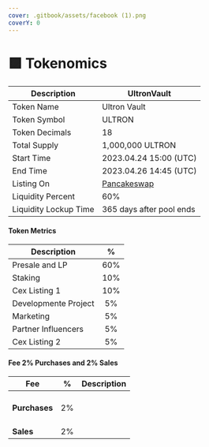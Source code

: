 ```yaml
---
cover: .gitbook/assets/facebook (1).png
coverY: 0
---
```


# 🟪 Tokenomics

| Description           | UltronVault                                 |
| --------------------- | ------------------------------------------- |
| Token Name            | Ultron Vault                                |
| Token Symbol          | ULTRON                                      |
| Token Decimals        | 18                                          |
| Total Supply          | 1,000,000 ULTRON                            |
| Start Time            | 2023.04.24 15:00 (UTC)                      |
| End Time              | 2023.04.26 14:45 (UTC)                      |
| Listing On            | [Pancakeswap](https://pancakeswap.finance/) |
| Liquidity Percent     | 60%                                         |
| Liquidity Lockup Time | 365 days after pool ends                    |

#### Token Metrics

| Description          |  %  |
| -------------------- | :-: |
| Presale and LP       | 60% |
| Staking              | 10% |
| Cex Listing 1        | 10% |
| Developmente Project |  5% |
| Marketing            |  5% |
| Partner Influencers  |  5% |
| Cex Listing 2        |  5% |

#### Fee 2% Purchases and 2% Sales

| Fee                |  %  | Description |
| ------------------ | :-: | ----------- |
| <h4>Purchases</h4> |  2% |             |
| **Sales**          |  2% |             |
